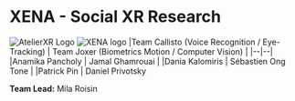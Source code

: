# XENA - Social XR Research
![AtelierXR Logo](https://raw.githubusercontent.com/milaroisin/SOEN490/master/CourseAdmin/atelierlogo.jpg?token=ADX5G3O4BLYYRUYTVZC2VA25S55LQ)
![XENA logo](https://raw.githubusercontent.com/milaroisin/SOEN490/master/CourseAdmin/xena-banner.png?token=ADX5G3IBQVVM64IP5ZYLB2C5S55NQ)
|Team Callisto (Voice Recognition / Eye-Tracking) | Team Joxer (Biometrics Motion / Computer Vision) |
|--|--|
|Anamika Pancholy  | Jamal Ghamrouai |
|Dania Kalomiris | Sébastien Ong Tone |
|Patrick Pin | Daniel Privotsky

**Team Lead:** Mila Roisin
